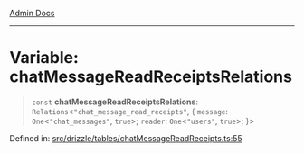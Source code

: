 [Admin Docs](/)

***

# Variable: chatMessageReadReceiptsRelations

> `const` **chatMessageReadReceiptsRelations**: `Relations`\<`"chat_message_read_receipts"`, \{ `message`: `One`\<`"chat_messages"`, `true`\>; `reader`: `One`\<`"users"`, `true`\>; \}\>

Defined in: [src/drizzle/tables/chatMessageReadReceipts.ts:55](https://github.com/Sourya07/talawa-api/blob/cfbd515d04ffba748b09232a33807f1845dd1878/src/drizzle/tables/chatMessageReadReceipts.ts#L55)
